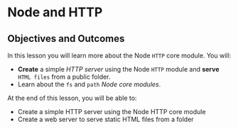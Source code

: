 # Node and HTTP

## Objectives and Outcomes

In this lesson you will learn more about the Node `HTTP` core module. You will:

- __Create__ a simple _HTTP server_ using the Node `HTTP` module and __serve__ `HTML files` from a public folder.
- Learn about the `fs` and `path` _Node core modules_.

At the end of this lesson, you will be able to:

- Create a simple HTTP server using the Node HTTP core module
- Create a web server to serve static HTML files from a folder



